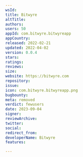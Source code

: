 ```yaml
---
wsId: 
title: Bitwyre
altTitle: 
authors: 
users: 50
appId: com.bitwyre.bitwyreapp
appCountry: 
released: 2022-02-21
updated: 2022-04-02
version: 0.0.4
stars: 
ratings: 
reviews: 
size: 
website: https://bitwyre.com
repository: 
issue: 
icon: com.bitwyre.bitwyreapp.png
bugbounty: 
meta: removed
verdict: fewusers
date: 2023-09-04
signer: 
reviewArchive: 
twitter: 
social: 
redirect_from: 
developerName: Bitwyre
features: 

---
```


